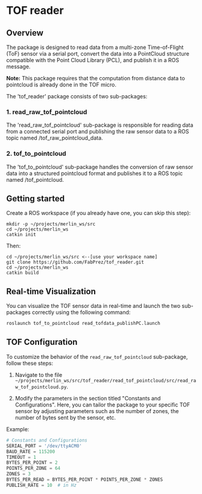 # TOF reader
## Overview
The package is designed to read data from a multi-zone Time-of-Flight (ToF) sensor via a serial port, convert the data into a PointCloud structure compatible with the Point Cloud Library (PCL), and publish it in a ROS message.

**Note:** This package requires that the computation from distance data to pointcloud is already done in the TOF micro.

The 'tof_reader' package consists of two sub-packages:

### 1. read_raw_tof_pointcloud
The 'read_raw_tof_pointcloud' sub-package is responsible for reading data from a connected serial port and publishing the raw sensor data to a ROS topic named /tof_raw_pointcloud_data.

### 2. tof_to_pointcloud
The 'tof_to_pointcloud' sub-package handles the conversion of raw sensor data into a structured pointcloud format and publishes it to a ROS topic named /tof_pointcloud.

## Getting started
Create a ROS workspace (if you already have one, you can skip this step):
```
mkdir -p ~/projects/merlin_ws/src
cd ~/projects/merlin_ws
catkin init
```
Then:
```
cd ~/projects/merlin_ws/src <--[use your workspace name] 
git clone https://github.com/FabPrez/tof_reader.git
cd ~/projects/merlin_ws
catkin build
```

## Real-time Visualization
You can visualize the TOF sensor data in real-time and launch the two sub-packages correctly using the following command:
```bash
roslaunch tof_to_pointcloud read_tofdata_publishPC.launch
```

## TOF Configuration

To customize the behavior of the `read_raw_tof_pointcloud` sub-package, follow these steps:

1. Navigate to the file `~/projects/merlin_ws/src/tof_reader/read_tof_pointcloud/src/read_raw_tof_pointcloud.py`.

2. Modify the parameters in the section titled "Constants and Configurations". Here, you can tailor the package to your specific TOF sensor by adjusting parameters such as the number of zones, the number of bytes sent by the sensor, etc.

Example:
```python
# Constants and Configurations
SERIAL_PORT = '/dev/ttyACM0'
BAUD_RATE = 115200
TIMEOUT = 1
BYTES_PER_POINT = 2
POINTS_PER_ZONE = 64
ZONES = 3
BYTES_PER_READ = BYTES_PER_POINT * POINTS_PER_ZONE * ZONES
PUBLISH_RATE = 10  # in Hz
```

